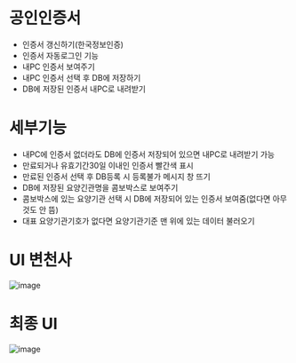 # 공인인증서
- 인증서 갱신하기(한국정보인증)
- 인증서 자동로그인 기능
- 내PC 인증서 보여주기
- 내PC 인증서 선택 후 DB에 저장하기
- DB에 저장된 인증서 내PC로 내려받기


# 세부기능
- 내PC에 인증서 없더라도 DB에 인증서 저장되어 있으면 내PC로 내려받기 가능
- 만료되거나 유효기간30일 이내인 인증서 빨간색 표시
- 만료된 인증서 선택 후 DB등록 시 등록불가 메시지 창 뜨기
- DB에 저장된 요양긴관명을 콤보박스로 보여주기
- 콤보박스에 있는 요양기관 선택 시 DB에 저장되어 있는 인증서 보여줌(없다면 아무것도 안 뜸)
- 대표 요양기관기호가 없다면 요양기관기준 맨 위에 있는 데이터 불러오기 



# UI 변천사

![image](https://user-images.githubusercontent.com/65011438/170907429-2ed1af42-65b1-44c0-9ec7-88f4c782b2d6.png)




# 최종 UI

![image](https://user-images.githubusercontent.com/65011438/170907715-6975da3f-4b69-46cc-b74b-e42d618be4af.png)
